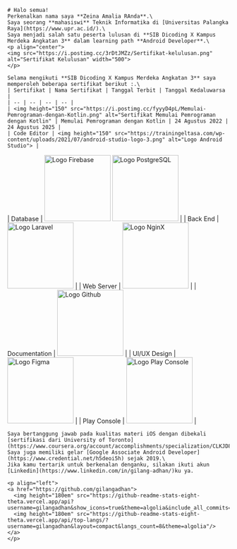     # Halo semua! 
    Perkenalkan nama saya **Zeina Amalia RAnda**.\
    Saya seorang **mahasiswi** Teknik Informatika di [Universitas Palangka Raya](https://www.upr.ac.id/).\
    Saya menjadi salah satu peserta lulusan di **SIB Dicoding X Kampus Merdeka Angkatan 3** dalam learning path **Android Developer**.\
    <p align="center">
    <img src="https://i.postimg.cc/3rDtJMZz/Sertifikat-kelulusan.png" alt="Sertifikat Kelulusan" width="500">
    </p>

    Selama mengikuti **SIB Dicoding X Kampus Merdeka Angkatan 3** saya memperoleh beberapa sertifikat berikut :.\
    | Sertifikat | Nama Sertifikat | Tanggal Terbit | Tanggal Kedaluwarsa |
    | -- | -- | -- | -- |
    | <img height="150" src="https://i.postimg.cc/fyyyD4pL/Memulai-Pemrograman-dengan-Kotlin.png" alt="Sertifikat Memulai Pemrograman dengan Kotlin" | Memulai Pemrograman dengan Kotlin | 24 Agustus 2022 | 24 Agustus 2025 |
    | Code Editor | <img height="150" src="https://trainingeltasa.com/wp-content/uploads/2021/07/android-studio-logo-3.png" alt="Logo Android Studio"> |
| Database | <img height="150" src="https://firebase.google.com/images/social.png" alt="Logo Firebase"> <img height="150" src="https://kinsta.com/wp-content/uploads/2022/02/postgres-logo.png" alt="Logo PostgreSQL"> |
| Back End | <img height="150" src="https://ruangkoding.id/wp-content/uploads/2022/09/laravel-logo.png" alt="Logo Laravel"> |
| Web Server | <img height="150" src="https://matob.web.id/random/wp-content/uploads/sites/2/2021/12/Nginx-Logo.jpg" alt="Logo NginX"> |
| Documentation | <img height="150" src="https://miro.medium.com/max/1400/0*ZLfPdBuEy3SgJscw.jpg" alt="Logo Github"> |
| UI/UX Design | <img height="150" src="https://yes.sgp1.digitaloceanspaces.com/diginews/uploads/2021/09/figma.jpeg" alt="Logo Figma"> |
| Play Console | <img height="150" src="https://www.marketing-branding.com/wp-content/uploads/2020/05/google-play-console-guia-completa.jpg" alt="Logo Play Console"> |

    
    Saya bertanggung jawab pada kualitas materi iOS dengan dibekali [sertifikasi dari University of Toronto](https://www.coursera.org/account/accomplishments/specialization/CLKJD8XBXJ3M).\
    Saya juga memiliki gelar [Google Associate Android Developer](https://www.credential.net/h5deoi5h) sejak 2019.\
    Jika kamu tertarik untuk berkenalan denganku, silakan ikuti akun [Linkedin](https://www.linkedin.com/in/gilang-adhan/)ku ya.
     
    <p align="left">
    <a href="https://github.com/gilangadhan">
      <img height="180em" src="https://github-readme-stats-eight-theta.vercel.app/api?username=gilangadhan&show_icons=true&theme=algolia&include_all_commits=true&count_private=true"/>
      <img height="180em" src="https://github-readme-stats-eight-theta.vercel.app/api/top-langs/?username=gilangadhan&layout=compact&langs_count=8&theme=algolia"/>
    </a>
    </p>
